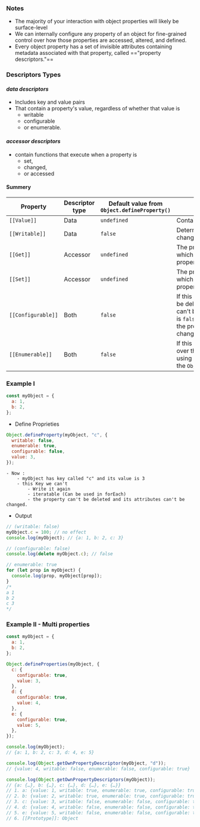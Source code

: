### Notes
- The majority of your interaction with object properties will likely be surface-level
- We can internally configure any property of an object for fine-grained control over how those properties are accessed, altered, and defined.
- Every object property has a set of invisible attributes containing metadata associated with that property, called =="property descriptors."==
### Descriptors Types
#### _data descriptors_
- Includes key and value pairs
- That contain a property's value, regardless of whether that value is
	- writable
	- configurable
	- or enumerable.

#### _accessor descriptors_
- contain functions that execute when a property is 
	- set, 
	- changed, 
	- or accessed
#### Summery 

| Property           | Descriptor type | Default value from  <br>`Object.defineProperty()` | Description                                                                                                                                                                        |
| ------------------ | --------------- | ------------------------------------------------- | ---------------------------------------------------------------------------------------------------------------------------------------------------------------------------------- |
| `[[Value]]`        | Data            | `undefined`                                       | Contains a property's value.                                                                                                                                                       |
| `[[Writable]]`     | Data            | `false`                                           | Determines whether you can change the property's value.                                                                                                                            |
| `[[Get]]`          | Accessor        | `undefined`                                       | The property's _getter_ function, which executes when the property is accessed.                                                                                                    |
| `[[Set]]`          | Accessor        | `undefined`                                       | The property's _setter_ function, which executes when the property is set or changed.                                                                                              |
| `[[Configurable]]` | Both            | `false`                                           | If this is `false`, the property can't be deleted and its attributes can't be changed. If this is `false` and `[[Writable]]` is `true`, the property's value can still be changed. |
| `[[Enumerable]]`   | Both            | `false`                                           | If this is `true`, you can iterate over the property using `for...in` loops or the `Object.keys()` static method.                                                                  |

### Example I
```javascript
const myObject = {
  a: 1,
  b: 2,
};
```
- Define Proprieties 
```javascript
Object.defineProperty(myObject, "c", {
  writable: false,
  enumerable: true,
  configurable: false,
  value: 3,
});
```
	- Now :
		- myObject has key called "c" and its value is 3 
		- this Key we can't 
			- Write it again 
			- iteratable (Can be used in forEach)
			- the property can't be deleted and its attributes can't be changed.
- Output 
```javascript
// (writable: false)
myObject.c = 100; // no effect  
console.log(myObject); // {a: 1, b: 2, c: 3}

// (configurable: false)
console.log(delete myObject.c); // false 

// enumerable: true
for (let prop in myObject) {
  console.log(prop, myObject[prop]);
}
/*
a 1
b 2
c 3
*/
```
### Example II - Multi properties
```javascript
const myObject = {
  a: 1,
  b: 2,
};

Object.defineProperties(myObject, {
  c: {
    configurable: true,
    value: 3,
  },
  d: {
    configurable: true,
    value: 4,
  },
  e: {
    configurable: true,
    value: 5,
  },
});

console.log(myObject); 
// {a: 1, b: 2, c: 3, d: 4, e: 5}

console.log(Object.getOwnPropertyDescriptor(myObject, "d")); 
// {value: 4, writable: false, enumerable: false, configurable: true}

console.log(Object.getOwnPropertyDescriptors(myObject));
// {a: {…}, b: {…}, c: {…}, d: {…}, e: {…}}
// 1. a: {value: 1, writable: true, enumerable: true, configurable: true}
// 2. b: {value: 2, writable: true, enumerable: true, configurable: true}
// 3. c: {value: 3, writable: false, enumerable: false, configurable: true}
// 4. d: {value: 4, writable: false, enumerable: false, configurable: true}
// 5. e: {value: 5, writable: false, enumerable: false, configurable: true}
// 6. [[Prototype]]: Object
```


